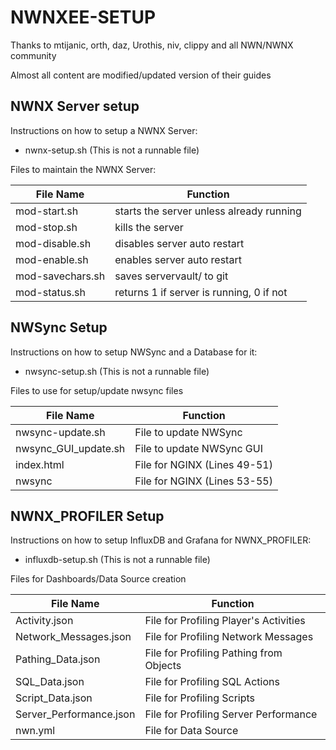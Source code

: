 # NWNXEE-SETUP
Thanks to mtijanic, orth, daz, Urothis, niv, clippy and all NWN/NWNX community

Almost all content are modified/updated version of their guides

## NWNX Server setup

Instructions on how to setup a NWNX Server:

- nwnx-setup.sh (This is not a runnable file)

Files to maintain the NWNX Server:

| File Name        | Function                                 |
|------------------| ---------------------------------------- |
| mod-start.sh     | starts the server unless already running |
| mod-stop.sh      | kills the server                         |
| mod-disable.sh   | disables server auto restart             |
| mod-enable.sh    | enables server auto restart              |
| mod-savechars.sh | saves servervault/ to git                |
| mod-status.sh    | returns 1 if server is running, 0 if not |

## NWSync Setup

Instructions on how to setup NWSync and a Database for it:

- nwsync-setup.sh (This is not a runnable file)

Files to use for setup/update nwsync files

| File Name            | Function                     |
| -------------------- | ---------------------------- |
| nwsync-update.sh     | File to update NWSync        |
| nwsync_GUI_update.sh | File to update NWSync GUI    |
| index.html           | File for NGINX (Lines 49-51) |
| nwsync               | File for NGINX (Lines 53-55) |

## NWNX_PROFILER Setup

Instructions on how to setup InfluxDB and Grafana for NWNX_PROFILER:

- influxdb-setup.sh (This is not a runnable file)

Files for Dashboards/Data Source creation

| File Name               | Function                                |
| ----------------------- | --------------------------------------- |
| Activity.json           | File for Profiling Player's Activities  |
| Network_Messages.json   | File for Profiling Network Messages     |
| Pathing_Data.json       | File for Profiling Pathing from Objects |
| SQL_Data.json           | File for Profiling SQL Actions          |
| Script_Data.json        | File for Profiling Scripts              |
| Server_Performance.json | File for Profiling Server Performance   |
| nwn.yml                 | File for Data Source                    |
